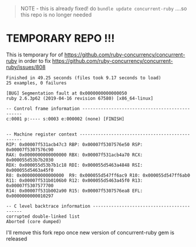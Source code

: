 > NOTE - this is already fixed! do `bundle update concurrent-ruby` ....so this repo is no longer needed


# TEMPORARY REPO !!!

This is temporary for of
<https://github.com/ruby-concurrency/concurrent-ruby> in order to fix
<https://github.com/ruby-concurrency/concurrent-ruby/issues/808>


```
Finished in 49.25 seconds (files took 9.17 seconds to load)
25 examples, 0 failures

[BUG] Segmentation fault at 0x0000000000000050
ruby 2.6.3p62 (2019-04-16 revision 67580) [x86_64-linux]

-- Control frame information -----------------------------------------------
c:0001 p:---- s:0003 e:000002 (none) [FINISH]


-- Machine register context ------------------------------------------------
RIP: 0x00007f531acb47c3 RBP: 0x00007f5307576e50 RSP: 0x00007f5307576c90
RAX: 0x0000000000000000 RBX: 0x00007f531acb4a70 RCX: 0x000055d53b7b2030
RDX: 0x000055d53b7b1c18 RDI: 0x000055d5463a4848 RSI: 0x000055d5463a45f0
R8: 0x0000000000000000  R9: 0x000055d547ff6ac9 R10: 0x000055d547ff6ab0
R11: 0x00007f531b0106b0 R12: 0x000055d5463a45f0 R13: 0x00007f5307577700
R14: 0x00007f531b002a90 R15: 0x00007f5307576ea8 EFL: 0x0000000000010297

-- C level backtrace information -------------------------------------------
corrupted double-linked list
Aborted (core dumped)
```

I'll remove this fork repo once new version of concurrent-ruby gem is released


